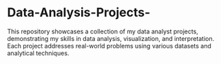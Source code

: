 # Data-Analysis-Projects-
This repository showcases a collection of my data analyst projects, demonstrating my skills in data analysis, visualization, and interpretation. Each project addresses real-world problems using various datasets and analytical techniques.
